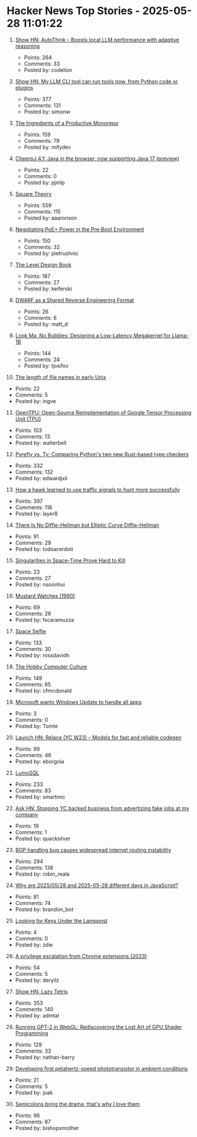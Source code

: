 # Hacker News Top Stories - 2025-05-28 11:01:22

1. [Show HN: AutoThink – Boosts local LLM performance with adaptive reasoning](undefined)
   - Points: 264
   - Comments: 33
   - Posted by: codelion

2. [Show HN: My LLM CLI tool can run tools now, from Python code or plugins](https://simonwillison.net/2025/May/27/llm-tools/)
   - Points: 377
   - Comments: 131
   - Posted by: simonw

3. [The Ingredients of a Productive Monorepo](https://blog.swgillespie.me/posts/monorepo-ingredients/)
   - Points: 159
   - Comments: 79
   - Posted by: mifydev

4. [CheerpJ 4.1: Java in the browser, now supporting Java 17 (preview)](https://labs.leaningtech.com/blog/cheerpj-4.1)
   - Points: 22
   - Comments: 0
   - Posted by: pjmlp

5. [Square Theory](https://aaronson.org/blog/square-theory)
   - Points: 559
   - Comments: 115
   - Posted by: aaaronson

6. [Negotiating PoE+ Power in the Pre‑Boot Environment](https://roderickkhan.com/posts/2025-05-16-poe-uefi-solution)
   - Points: 150
   - Comments: 32
   - Posted by: pietrushnic

7. [The Level Design Book](https://book.leveldesignbook.com)
   - Points: 187
   - Comments: 27
   - Posted by: keiferski

8. [DWARF as a Shared Reverse Engineering Format](https://lief.re/blog/2025-05-27-dwarf-editor/)
   - Points: 26
   - Comments: 6
   - Posted by: matt_d

9. [Look Ma, No Bubbles: Designing a Low-Latency Megakernel for Llama-1B](https://hazyresearch.stanford.edu/blog/2025-05-27-no-bubbles)
   - Points: 144
   - Comments: 24
   - Posted by: ljosifov

10. [The length of file names in early Unix](https://utcc.utoronto.ca/~cks/space/blog/unix/UnixEarlyFilenameLenghts)
   - Points: 22
   - Comments: 5
   - Posted by: ingve

11. [OpenTPU: Open-Source Reimplementation of Google Tensor Processing Unit (TPU)](https://github.com/UCSBarchlab/OpenTPU)
   - Points: 103
   - Comments: 13
   - Posted by: walterbell

12. [Pyrefly vs. Ty: Comparing Python's two new Rust-based type checkers](https://blog.edward-li.com/tech/comparing-pyrefly-vs-ty/)
   - Points: 332
   - Comments: 132
   - Posted by: edwardjxli

13. [How a hawk learned to use traffic signals to hunt more successfully](https://www.frontiersin.org/news/2025/05/23/street-smarts-hawk-use-traffic-signals-hunting)
   - Points: 397
   - Comments: 118
   - Posted by: layer8

14. [There Is No Diffie-Hellman but Elliptic Curve Diffie-Hellman](https://keymaterial.net/2025/05/23/there-is-no-diffie-hellman-but-elliptic-curve-diffie-hellman/)
   - Points: 91
   - Comments: 29
   - Posted by: todsacerdoti

15. [Singularities in Space-Time Prove Hard to Kill](https://www.quantamagazine.org/singularities-in-space-time-prove-hard-to-kill-20250527/)
   - Points: 23
   - Comments: 27
   - Posted by: nsoonhui

16. [Mustard Watches (1990)](https://girard.perso.math.cnrs.fr/mustard/article.html)
   - Points: 69
   - Comments: 26
   - Posted by: fscaramuzza

17. [Space Selfie](https://space.crunchlabs.com/)
   - Points: 133
   - Comments: 30
   - Posted by: rossdavidh

18. [The Hobby Computer Culture](https://technicshistory.com/2025/05/24/the-hobby-computer-culture/)
   - Points: 149
   - Comments: 65
   - Posted by: cfmcdonald

19. [Microsoft wants Windows Update to handle all apps](https://www.theverge.com/news/675446/microsoft-windows-update-all-apps-orchestration-platform)
   - Points: 3
   - Comments: 0
   - Posted by: Tomte

20. [Launch HN: Relace (YC W23) – Models for fast and reliable codegen](undefined)
   - Points: 99
   - Comments: 46
   - Posted by: eborgnia

21. [LumoSQL](https://lumosql.org/src/lumosql/doc/trunk/README.md)
   - Points: 233
   - Comments: 83
   - Posted by: smartmic

22. [Ask HN: Stopping YC backed business from advertizing fake jobs at my company](undefined)
   - Points: 19
   - Comments: 1
   - Posted by: quacksilver

23. [BGP handling bug causes widespread internet routing instability](https://blog.benjojo.co.uk/post/bgp-attr-40-junos-arista-session-reset-incident)
   - Points: 294
   - Comments: 138
   - Posted by: robin_reala

24. [Why are 2025/05/28 and 2025-05-28 different days in JavaScript?](https://brandondong.github.io/blog/javascript_dates/)
   - Points: 81
   - Comments: 74
   - Posted by: brandon_bot

25. [Looking for Keys Under the Lamppost](https://www.johndcook.com/blog/2025/05/25/lamppost/)
   - Points: 4
   - Comments: 0
   - Posted by: zdw

26. [A privilege escalation from Chrome extensions (2023)](https://0x44.xyz/blog/cve-2023-4369/)
   - Points: 54
   - Comments: 5
   - Posted by: deryilz

27. [Show HN: Lazy Tetris](https://lazytetris.com/)
   - Points: 353
   - Comments: 140
   - Posted by: admtal

28. [Running GPT-2 in WebGL: Rediscovering the Lost Art of GPU Shader Programming](https://nathan.rs/posts/gpu-shader-programming/)
   - Points: 129
   - Comments: 33
   - Posted by: nathan-barry

29. [Developing first petahertz-speed phototransistor in ambient conditions](https://news.arizona.edu/news/u-researchers-developing-worlds-first-petahertz-speed-phototransistor-ambient-conditions)
   - Points: 21
   - Comments: 5
   - Posted by: joak

30. [Semicolons bring the drama; that's why I love them](https://www.ft.com/content/80c39c74-8753-44bf-aeb0-cf6701a64f02)
   - Points: 96
   - Comments: 87
   - Posted by: bishopsmother

